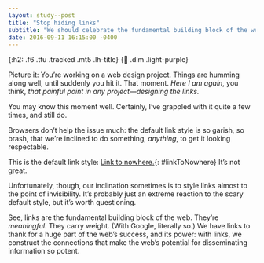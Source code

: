 ```yaml
---
layout: study--post
title: "Stop hiding links"
subtitle: "We should celebrate the fundamental building block of the web"
date: 2016-09-11 16:15:00 -0400
---
```


{:h2: .f6 .ttu .tracked .mt5 .lh-title}
{:link: .dim .light-purple}

Picture it: You’re working on a web design project. Things are humming along well, until suddenly you hit it. That moment.
*Here I am again*, you think, *that painful point in any project—designing the links.*

You may know this moment well. Certainly, I‘ve grappled with it quite a few times, and still do.

Browsers don’t help the issue much: the default link style is so garish, so brash, that we’re inclined to do something,
*anything*, to get it looking respectable.

This is the default link style: [Link to nowhere.](#){: #linkToNowhere} It’s not great.

<script type="text/javascript">
	document.getElementById('linkToNowhere').href = '#' + Date.now();
</script>

Unfortunately, though, our inclination sometimes is to style links almost to the point of invisibility. It’s probably
just an extreme reaction to the scary default style, but it’s worth questioning.

See, links are the fundamental building block of the web. They’re *meaningful*. They carry weight. (With Google, literally
so.) We have links to thank for a huge part of the web’s success, and its power: with links, we construct the connections
that make the web’s potential for disseminating information so potent.
